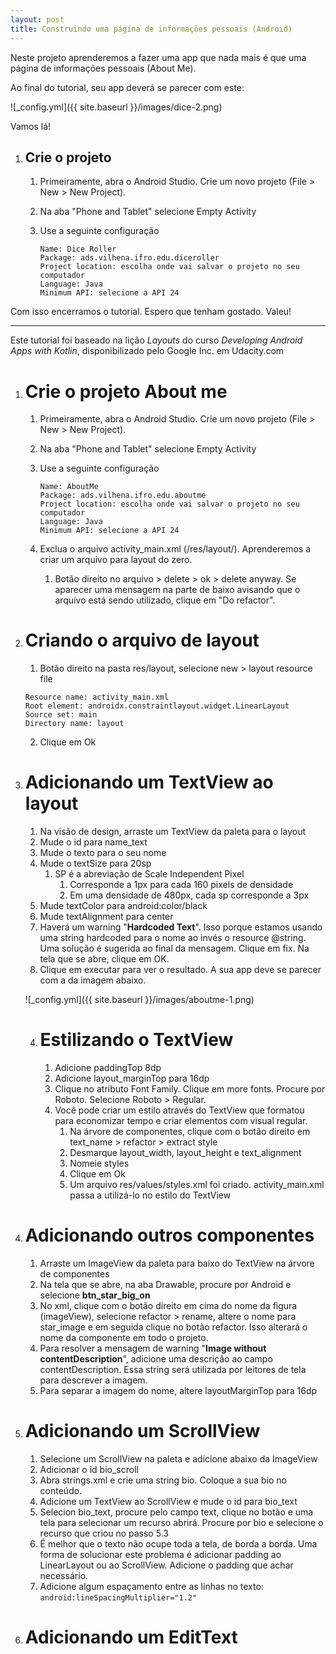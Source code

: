 ```yaml
---
layout: post
title: Construindo uma página de informações pessoais (Android)
---
```


Neste projeto aprenderemos a fazer uma app que nada mais é que uma página de informações pessoais (About Me). 

Ao final do tutorial, seu app deverá se parecer com este:

![_config.yml]({{ site.baseurl }}/images/dice-2.png)

Vamos lá!

1. ## Crie o projeto
    1. Primeiramente, abra o Android Studio. Crie um novo projeto (File > New > New Project).
    2. Na aba "Phone and Tablet" selecione Empty Activity
    3. Use a seguinte configuração

        ```
        Name: Dice Roller
        Package: ads.vilhena.ifro.edu.diceroller
        Project location: escolha onde vai salvar o projeto no seu computador
        Language: Java
        Minimum API: selecione a API 24

Com isso encerramos o tutorial. Espero que tenham gostado. Valeu!

---
Este tutorial foi baseado na lição _Layouts_ do curso _Developing Android Apps with Kotlin_, disponibilizado pelo Google Inc. em Udacity.com

1. # Crie o projeto About me
    1. Primeiramente, abra o Android Studio. Crie um novo projeto (File > New > New Project).
    2. Na aba "Phone and Tablet" selecione Empty Activity
    3. Use a seguinte configuração

        ```
        Name: AboutMe
        Package: ads.vilhena.ifro.edu.aboutme
        Project location: escolha onde vai salvar o projeto no seu computador
        Language: Java
        Minimum API: selecione a API 24
        ```
    4. Exclua o arquivo activity_main.xml (/res/layout/). Aprenderemos a criar um arquivo para layout do zero.
        1. Botão direito no arquivo > delete > ok > delete anyway. Se aparecer uma mensagem na parte de baixo avisando que o arquivo está sendo utilizado, clique em "Do refactor".

2. # Criando o arquivo de layout
    1. Botão direito na pasta res/layout, selecione new > layout resource file

    ```
    Resource name: activity_main.xml
    Root element: androidx.constraintlayout.widget.LinearLayout
    Source set: main
    Directory name: layout
    ```
    2. Clique em Ok

3. # Adicionando um TextView ao layout
    1. Na visão de design, arraste um TextView da paleta para o layout
    2. Mude o id para name_text
    3. Mude o texto para o seu nome
    4. Mude o textSize para 20sp
        1. SP é a abreviação de Scale Independent Pixel
            1. Corresponde a 1px para cada 160 pixels de densidade
            2. Em uma densidade de 480px, cada sp corresponde a 3px
    5. Mude textColor para android:color/black
    6. Mude textAlignment para center
    7. Haverá um warning "**Hardcoded Text**". Isso porque estamos usando uma string hardcoded para o nome ao invés o resource @string. Uma solução é sugerida ao final da mensagem. Clique em fix. Na tela que se abre, clique em OK.
    8. Clique em executar para ver o resultado. A sua app deve se parecer com a da imagem abaixo.

    ![_config.yml]({{ site.baseurl }}/images/aboutme-1.png)

    4. # Estilizando o TextView
        1. Adicione paddingTop 8dp
        2. Adicione layout_marginTop para 16dp
        3. Clique no atributo Font Family. Clique em more fonts. Procure por Roboto. Selecione Roboto > Regular.
        4. Você pode criar um estilo através do TextView que formatou para economizar tempo e criar elementos com visual regular.
            1. Na árvore de componentes, clique com o botão direito em text_name > refactor > extract style
            2. Desmarque layout_width, layout_height e text_alignment
            3. Nomeie styles
            4. Clique em Ok
            5. Um arquivo res/values/styles.xml foi criado. activity_main.xml passa a utilizá-lo no estilo do TextView

4. # Adicionando outros componentes
    1. Arraste um ImageView da paleta para baixo do TextView na árvore de componentes
    2. Na tela que se abre, na aba Drawable, procure por Android e selecione **btn_star_big_on**
    3. No xml, clique com o botão direito em cima do nome da figura (imageView), selecione refactor > rename, altere o nome para star_image e em seguida clique no botão refactor. Isso alterará o nome da componente em todo o projeto.
    4. Para resolver a mensagem de warning "**Image without contentDescription**", adicione uma descrição ao campo contentDescription. Essa string será utilizada por leitores de tela para descrever a imagem.
    5. Para separar a imagem do nome, altere layoutMarginTop para 16dp

5. # Adicionando um ScrollView
    1. Selecione um ScrollView na paleta e adicione abaixo da ImageView
    2. Adicionar o id bio_scroll
    3. Abra strings.xml e crie uma string bio. Coloque a sua bio no conteúdo.
    4. Adicione um TextView ao ScrollView e mude o id para bio_text
    5. Selecion bio_text, procure pelo campo text, clique no botão e uma tela para selecionar um recurso abrirá. Procure por bio e selecione o recurso que criou no passo 5.3
    6. É melhor que o texto não ocupe toda a tela, de borda a borda. Uma forma de solucionar este problema é adicionar padding ao LinearLayout ou ao ScrollView. Adicione o padding que achar necessário.
    7. Adicione algum espaçamento entre as linhas no texto: ```android:lineSpacingMultiplier="1.2"```

6. # Adicionando um EditText
